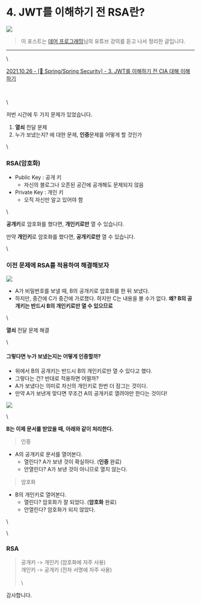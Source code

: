 # 4. JWT를 이해하기 전 RSA란?

![](https://blog.kakaocdn.net/dn/HnQhm/btriYG4bkb4/KnA3tZz2NkScp9kDX1YVTk/img.png)

> 이 포스트는 [데어 프로그래밍](https://www.youtube.com/channel/UCVrhnbfe78ODeQglXtT1Elw)님의 유튜브 강의를 듣고 나서 정리한 글입니다.

***

\


[2021.10.26 - \[💐 Spring/Spring Security\] - 3. JWT를 이해하기 전 CIA 대해 이해하기](https://iseunghan.tistory.com/357)

[\
](https://iseunghan.tistory.com/357)

\


저번 시간에 두 가지 문제가 있었습니다.

1. **열쇠** 전달 문제
2. 누가 보냈는지? 에 대한 문제, **인증**문제를 어떻게 할 것인가

\


### RSA(암호화)

* Public Key : 공개 키
  * 자신의 블로그나 오픈된 공간에 공개해도 문제되지 않음
* Private Key : 개인 키
  * 오직 자신만 알고 있어야 함

\


**공개키**로 암호화를 했다면, **개인키로만** 열 수 있습니다.

만약 **개인키**로 암호화를 했다면, **공개키로만** 열 수 있습니다.

\


### 이전 문제에 RSA를 적용하여 해결해보자

![](https://blog.kakaocdn.net/dn/bB1ipy/btriYffmqPE/CMkDPIPYKQrpe98xVKbSz1/img.png)

* A가 비밀번호를 보낼 때, B의 공개키로 암호화를 한 뒤 보냈다.
* 하지만, 중간에 C가 중간에 가로챘다. 하지만 C는 내용을 볼 수가 없다. **왜? B의 공개키는 반드시 B의 개인키로만 열 수 있으므로**

\


**열쇠** 전달 문제 해결

\


#### 그렇다면 누가 보냈는지는 어떻게 인증할까?

* 위에서 B의 공개키는 반드시 B의 개인키로만 열 수 있다고 했다.
* 그렇다는 건? 반대로 적용하면 어떨까?
* A가 보냈다는 의미로 자신의 개인키로 한번 더 잠그는 것이다.
* 만약 A가 보낸게 맞다면 무조건 A의 공개키로 열려야만 한다는 것이다!

![](https://blog.kakaocdn.net/dn/bi3kem/btri5H14bjv/TUiR73bKlCjUJgAryKF2Y1/img.png)

\


**B는 이제 문서를 받았을 때, 아래와 같이 처리한다.**

> 인증

* A의 공개키로 문서를 열어본다.&#x20;
  * 열린다? A가 보낸 것이 확실하다. (**인증** 완료)
  * 안열린다? A가 보낸 것이 아니므로 열지 않는다.

> 암호화

* B의 개인키로 열어본다.
  * 열린다? 암호화가 잘 되었다. (**암호화** 완료)
  * 안열린다? 암호화가 되지 않았다.

\


\


### RSA

> 공개키 -> 개인키 (암호화에 자주 사용)\
> 개인키 -> 공개키 (전자 서명에 자주 사용)\
> \
> \
>

감사합니다.
